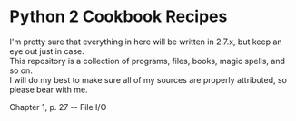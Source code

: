 # Python 2 Cookbook Recipes  

I'm pretty sure that everything in here will be written in 2.7.x, but keep an eye out just in case.  
This repository is a collection of programs, files, books, magic spells, and so on.  
I will do my best to make sure all of my sources are properly attributed, so please bear with me.

Chapter 1, p. 27 -- File I/O
